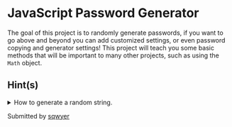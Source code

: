 # JavaScript Password Generator

The goal of this project is to randomly generate passwords, if you want to go above and beyond you can add customized settings, or even password copying and generator settings! This project will teach you some basic methods that will be important to many other projects, such as using the `Math` object.

## Hint(s)
<details>
  <summary>How to generate a random string.</summary>
    It's pretty simple to generate a random string, all you have to do is:

```js
  
    function randomize(length) {
      let possible = "qwertyuiopasdfghjklzxcvbnmQWERTYUIOPASDFGHJKLZXCVBNM!";
      let characterArray = possible.split('');
      let final = "";
      for(let i = 0; i < length; i++){
        final+=characterArray[Math.floor(Math.random() * characterArray.length)];
      }
      return final;
    }
    /* now you can use randomize(10) and get a random string that is 10 characters long! */
```
</details>

Submitted by [sqwyer](https://github.com/sqwyer)
